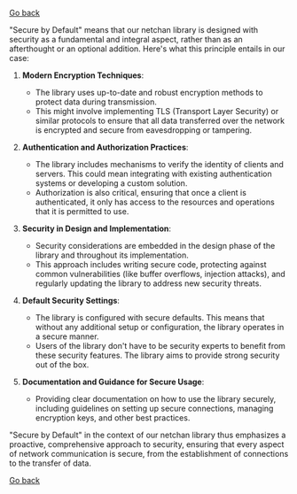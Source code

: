 [Go back](/wiki/README.md#general-goals-and-principles)

"Secure by Default" means that our netchan library is designed with security as a fundamental and integral aspect, rather than as an afterthought or an optional addition. Here's what this principle entails in our case:

1. **Modern Encryption Techniques**:
   - The library uses up-to-date and robust encryption methods to protect data during transmission.
   - This might involve implementing TLS (Transport Layer Security) or similar protocols to ensure that all data transferred over the network is encrypted and secure from eavesdropping or tampering.

2. **Authentication and Authorization Practices**:
   - The library includes mechanisms to verify the identity of clients and servers. This could mean integrating with existing authentication systems or developing a custom solution.
   - Authorization is also critical, ensuring that once a client is authenticated, it only has access to the resources and operations that it is permitted to use.

3. **Security in Design and Implementation**:
   - Security considerations are embedded in the design phase of the library and throughout its implementation.
   - This approach includes writing secure code, protecting against common vulnerabilities (like buffer overflows, injection attacks), and regularly updating the library to address new security threats.

4. **Default Security Settings**:
   - The library is configured with secure defaults. This means that without any additional setup or configuration, the library operates in a secure manner.
   - Users of the library don't have to be security experts to benefit from these security features. The library aims to provide strong security out of the box.

5. **Documentation and Guidance for Secure Usage**:
   - Providing clear documentation on how to use the library securely, including guidelines on setting up secure connections, managing encryption keys, and other best practices.

"Secure by Default" in the context of our netchan library thus emphasizes a proactive, comprehensive approach to security, ensuring that every aspect of network communication is secure, from the establishment of connections to the transfer of data.

[Go back](/wiki/README.md#general-goals-and-principles)
